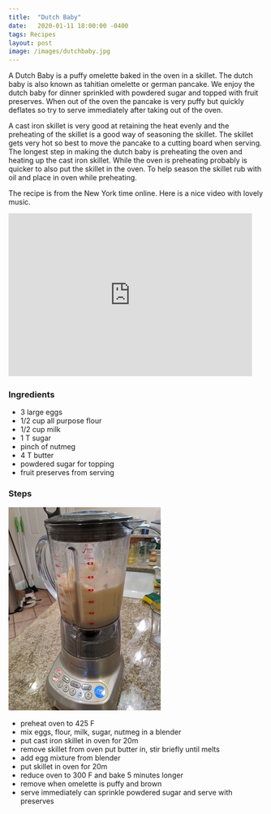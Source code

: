 ```yaml
---
title:  "Dutch Baby"
date:   2020-01-11 18:00:00 -0400
tags: Recipes
layout: post
image: /images/dutchbaby.jpg
---
```

A Dutch Baby is a puffy omelette baked in the oven in a skillet.  The dutch baby is also known as tahitian omelette or german pancake. We enjoy the dutch baby for dinner sprinkled with powdered sugar and topped
with fruit preserves.  When out of the oven the pancake is very puffy
but quickly deflates so try to serve immediately after taking out of the oven.

A cast iron skillet is very good at retaining the heat evenly and the preheating of the skillet is a good way of seasoning the skillet.  The skillet gets very hot so best to move the pancake to a cutting board
when serving.  The longest step in making the dutch baby is preheating the oven and heating up the cast iron skillet.  While the oven is preheating probably is quicker to also put the skillet in the oven.  To help season the skillet rub with oil and place in oven while preheating.

The recipe is from the New York time online. Here is a nice video with lovely music.
<iframe title="New York Times Video - Embed Player" width="480" height="321" frameborder="0" scrolling="no" allowfullscreen="true" marginheight="0" marginwidth="0" id="nyt_video_player" src="https://www.nytimes.com/video/players/offsite/index.html?videoId=100000004469242"></iframe>

### Ingredients
- 3 large eggs
- 1/2 cup all purpose flour
- 1/2 cup milk
- 1 T sugar
- pinch of nutmeg
- 4 T butter
- powdered sugar for topping
- fruit preserves from serving

### Steps
![Blend most ingredients for Dutch Baby](/images/dutchbaby1.jpg)

- preheat oven to 425 F
- mix eggs, flour, milk, sugar, nutmeg in a blender
- put cast iron skillet in oven for 20m
- remove skillet from oven put butter in, stir briefly until melts
- add egg mixture from blender
- put skillet in oven for 20m
- reduce oven to 300 F and bake 5 minutes longer
- remove when omelette is puffy and brown
- serve immediately can sprinkle powdered sugar and serve with preserves
